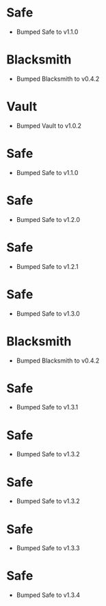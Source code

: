 
# Safe

- Bumped Safe to v1.1.0

# Blacksmith

- Bumped Blacksmith to v0.4.2

# Vault

- Bumped Vault to v1.0.2

# Safe

- Bumped Safe to v1.1.0

# Safe

- Bumped Safe to v1.2.0

# Safe

- Bumped Safe to v1.2.1

# Safe

- Bumped Safe to v1.3.0

# Blacksmith

- Bumped Blacksmith to v0.4.2

# Safe

- Bumped Safe to v1.3.1

# Safe

- Bumped Safe to v1.3.2

# Safe

- Bumped Safe to v1.3.2

# Safe

- Bumped Safe to v1.3.3

# Safe

- Bumped Safe to v1.3.4
